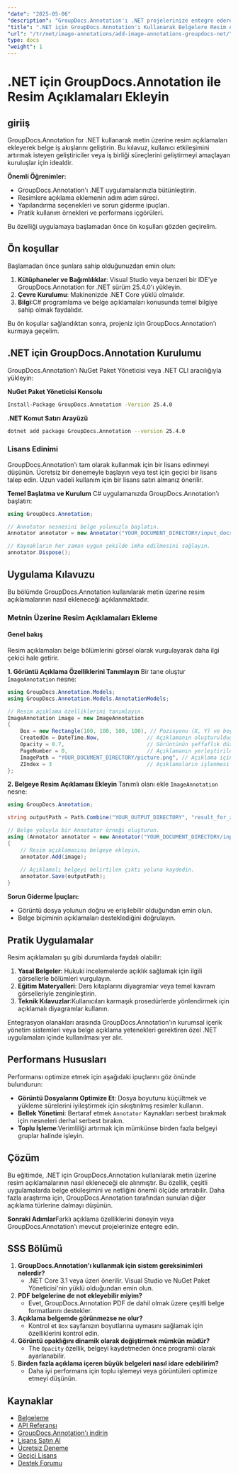 ```yaml
---
"date": "2025-05-06"
"description": "GroupDocs.Annotation'ı .NET projelerinize entegre ederek belgelerinizi resim açıklamalarıyla geliştirmeyi öğrenin. Kullanıcı etkileşimini geliştirin ve iş birliğini kolaylaştırın."
"title": ".NET için GroupDocs.Annotation'ı Kullanarak Belgelere Resim Açıklamaları Ekleyin"
"url": "/tr/net/image-annotations/add-image-annotations-groupdocs-net/"
type: docs
"weight": 1
---
```


# .NET için GroupDocs.Annotation ile Resim Açıklamaları Ekleyin

## giriiş

GroupDocs.Annotation for .NET kullanarak metin üzerine resim açıklamaları ekleyerek belge iş akışlarını geliştirin. Bu kılavuz, kullanıcı etkileşimini artırmak isteyen geliştiriciler veya iş birliği süreçlerini geliştirmeyi amaçlayan kuruluşlar için idealdir.

**Önemli Öğrenimler:**
- GroupDocs.Annotation'ı .NET uygulamalarınızla bütünleştirin.
- Resimlere açıklama eklemenin adım adım süreci.
- Yapılandırma seçenekleri ve sorun giderme ipuçları.
- Pratik kullanım örnekleri ve performans içgörüleri.

Bu özelliği uygulamaya başlamadan önce ön koşulları gözden geçirelim.

## Ön koşullar
Başlamadan önce şunlara sahip olduğunuzdan emin olun:

1. **Kütüphaneler ve Bağımlılıklar**: Visual Studio veya benzeri bir IDE'ye GroupDocs.Annotation for .NET sürüm 25.4.0'ı yükleyin.
2. **Çevre Kurulumu**: Makinenizde .NET Core yüklü olmalıdır.
3. **Bilgi**:C# programlama ve belge açıklamaları konusunda temel bilgiye sahip olmak faydalıdır.

Bu ön koşullar sağlandıktan sonra, projeniz için GroupDocs.Annotation'ı kurmaya geçelim.

## .NET için GroupDocs.Annotation Kurulumu
GroupDocs.Annotation'ı NuGet Paket Yöneticisi veya .NET CLI aracılığıyla yükleyin:

**NuGet Paket Yöneticisi Konsolu**
```bash
Install-Package GroupDocs.Annotation -Version 25.4.0
```

**.NET Komut Satırı Arayüzü**
```bash
dotnet add package GroupDocs.Annotation --version 25.4.0
```

### Lisans Edinimi
GroupDocs.Annotation'ı tam olarak kullanmak için bir lisans edinmeyi düşünün. Ücretsiz bir denemeyle başlayın veya test için geçici bir lisans talep edin. Uzun vadeli kullanım için bir lisans satın almanız önerilir.

**Temel Başlatma ve Kurulum**
C# uygulamanızda GroupDocs.Annotation'ı başlatın:

```csharp
using GroupDocs.Annotation;

// Annotator nesnesini belge yolunuzla başlatın.
Annotator annotator = new Annotator("YOUR_DOCUMENT_DIRECTORY/input_docx.docx");

// Kaynakların her zaman uygun şekilde imha edilmesini sağlayın.
annotator.Dispose();
```

## Uygulama Kılavuzu
Bu bölümde GroupDocs.Annotation kullanılarak metin üzerine resim açıklamalarının nasıl ekleneceği açıklanmaktadır.

### Metnin Üzerine Resim Açıklamaları Ekleme
#### Genel bakış
Resim açıklamaları belge bölümlerini görsel olarak vurgulayarak daha ilgi çekici hale getirir.

**1. Görüntü Açıklama Özelliklerini Tanımlayın**
Bir tane oluştur `ImageAnnotation` nesne:

```csharp
using GroupDocs.Annotation.Models;
using GroupDocs.Annotation.Models.AnnotationModels;

// Resim açıklama özelliklerini tanımlayın.
ImageAnnotation image = new ImageAnnotation
{
    Box = new Rectangle(100, 100, 100, 100), // Pozisyonu (X, Y) ve boyutu (Genişlik, Yükseklik) ayarlayın.
    CreatedOn = DateTime.Now,               // Açıklamanın oluşturulduğu zamana ait zaman damgası.
    Opacity = 0.7,                          // Görüntünün şeffaflık düzeyi.
    PageNumber = 0,                         // Açıklamanın yerleştirileceği sayfa numarası.
    ImagePath = "YOUR_DOCUMENT_DIRECTORY/picture.png", // Açıklama için kullanılan resim dosyasının yolu.
    ZIndex = 3                              // Açıklamaların işlenmesi için katman sırası.
};
```

**2. Belgeye Resim Açıklaması Ekleyin**
Tanımlı olanı ekle `ImageAnnotation` nesne:

```csharp
using GroupDocs.Annotation;

string outputPath = Path.Combine("YOUR_OUTPUT_DIRECTORY", "result_for_zIndex.docx");

// Belge yoluyla bir Annotator örneği oluşturun.
using (Annotator annotator = new Annotator("YOUR_DOCUMENT_DIRECTORY/input_docx.docx"))
{
    // Resim açıklamasını belgeye ekleyin.
    annotator.Add(image);
    
    // Açıklamalı belgeyi belirtilen çıktı yoluna kaydedin.
    annotator.Save(outputPath);
}
```

**Sorun Giderme İpuçları:**
- Görüntü dosya yolunun doğru ve erişilebilir olduğundan emin olun.
- Belge biçiminin açıklamaları desteklediğini doğrulayın.

## Pratik Uygulamalar
Resim açıklamaları şu gibi durumlarda faydalı olabilir:

1. **Yasal Belgeler**: Hukuki incelemelerde açıklık sağlamak için ilgili görsellerle bölümleri vurgulayın.
2. **Eğitim Materyalleri**: Ders kitaplarını diyagramlar veya temel kavram görselleriyle zenginleştirin.
3. **Teknik Kılavuzlar**:Kullanıcıları karmaşık prosedürlerde yönlendirmek için açıklamalı diyagramlar kullanın.

Entegrasyon olanakları arasında GroupDocs.Annotation'ın kurumsal içerik yönetim sistemleri veya belge açıklama yetenekleri gerektiren özel .NET uygulamaları içinde kullanılması yer alır.

## Performans Hususları
Performansı optimize etmek için aşağıdaki ipuçlarını göz önünde bulundurun:
- **Görüntü Dosyalarını Optimize Et**: Dosya boyutunu küçültmek ve yükleme sürelerini iyileştirmek için sıkıştırılmış resimler kullanın.
- **Bellek Yönetimi**: Bertaraf etmek `Annotator` Kaynakları serbest bırakmak için nesneleri derhal serbest bırakın.
- **Toplu İşleme**:Verimliliği artırmak için mümkünse birden fazla belgeyi gruplar halinde işleyin.

## Çözüm
Bu eğitimde, .NET için GroupDocs.Annotation kullanılarak metin üzerine resim açıklamalarının nasıl ekleneceği ele alınmıştır. Bu özellik, çeşitli uygulamalarda belge etkileşimini ve netliğini önemli ölçüde artırabilir. Daha fazla araştırma için, GroupDocs.Annotation tarafından sunulan diğer açıklama türlerine dalmayı düşünün.

**Sonraki Adımlar**Farklı açıklama özelliklerini deneyin veya GroupDocs.Annotation'ı mevcut projelerinize entegre edin.

## SSS Bölümü
1. **GroupDocs.Annotation'ı kullanmak için sistem gereksinimleri nelerdir?**
   - .NET Core 3.1 veya üzeri önerilir. Visual Studio ve NuGet Paket Yöneticisi'nin yüklü olduğundan emin olun.
2. **PDF belgelerine de not ekleyebilir miyim?**
   - Evet, GroupDocs.Annotation PDF de dahil olmak üzere çeşitli belge formatlarını destekler.
3. **Açıklama belgemde görünmezse ne olur?**
   - Kontrol et `Box` sayfanızın boyutlarına uymasını sağlamak için özelliklerini kontrol edin.
4. **Görüntü opaklığını dinamik olarak değiştirmek mümkün müdür?**
   - The `Opacity` özellik, belgeyi kaydetmeden önce programlı olarak ayarlanabilir.
5. **Birden fazla açıklama içeren büyük belgeleri nasıl idare edebilirim?**
   - Daha iyi performans için toplu işlemeyi veya görüntüleri optimize etmeyi düşünün.

## Kaynaklar
- [Belgeleme](https://docs.groupdocs.com/annotation/net/)
- [API Referansı](https://reference.groupdocs.com/annotation/net/)
- [GroupDocs.Annotation'ı indirin](https://releases.groupdocs.com/annotation/net/)
- [Lisans Satın Al](https://purchase.groupdocs.com/buy)
- [Ücretsiz Deneme](https://releases.groupdocs.com/annotation/net/)
- [Geçici Lisans](https://purchase.groupdocs.com/temporary-license/)
- [Destek Forumu](https://forum.groupdocs.com/c/annotation/)